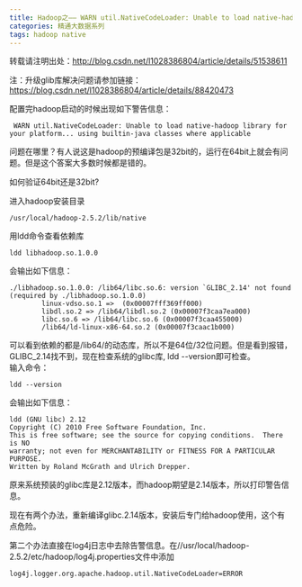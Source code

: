 ```yaml
---
title: Hadoop之—— WARN util.NativeCodeLoader: Unable to load native-hadoop library for your platform...
categories: 精通大数据系列
tags: hadoop native
---
```

转载请注明出处：http://blog.csdn.net/l1028386804/article/details/51538611

注：升级glib库解决问题请参加链接：https://blog.csdn.net/l1028386804/article/details/88420473

配置完hadoop启动的时候出现如下警告信息：

    
    
     WARN util.NativeCodeLoader: Unable to load native-hadoop library for your platform... using builtin-java classes where applicable

问题在哪里？有人说这是hadoop的预编译包是32bit的，运行在64bit上就会有问题。但是这个答案大多数时候都是错的。

如何验证64bit还是32bit?

进入hadoop安装目录

    
    
    /usr/local/hadoop-2.5.2/lib/native

用ldd命令查看依赖库

    
    
    ldd libhadoop.so.1.0.0

会输出如下信息：

    
    
    ./libhadoop.so.1.0.0: /lib64/libc.so.6: version `GLIBC_2.14' not found (required by ./libhadoop.so.1.0.0)
            linux-vdso.so.1 =>  (0x00007fff369ff000)
            libdl.so.2 => /lib64/libdl.so.2 (0x00007f3caa7ea000)
            libc.so.6 => /lib64/libc.so.6 (0x00007f3caa455000)
            /lib64/ld-linux-x86-64.so.2 (0x00007f3caac1b000)

可以看到依赖的都是/lib64/的动态库，所以不是64位/32位问题。但是看到报错，GLIBC_2.14找不到，现在检查系统的glibc库, ldd
--version即可检查。  
输入命令：

    
    
    ldd --version

会输出如下信息：

    
    
    ldd (GNU libc) 2.12
    Copyright (C) 2010 Free Software Foundation, Inc.
    This is free software; see the source for copying conditions.  There is NO
    warranty; not even for MERCHANTABILITY or FITNESS FOR A PARTICULAR PURPOSE.
    Written by Roland McGrath and Ulrich Drepper.

原来系统预装的glibc库是2.12版本，而hadoop期望是2.14版本，所以打印警告信息。

现在有两个办法，重新编译glibc.2.14版本，安装后专门给hadoop使用，这个有点危险。

第二个办法直接在log4j日志中去除告警信息。在//usr/local/hadoop-2.5.2/etc/hadoop/log4j.properties文件中添加

    
    
    log4j.logger.org.apache.hadoop.util.NativeCodeLoader=ERROR

